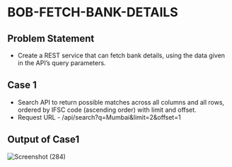 # BOB-FETCH-BANK-DETAILS

## Problem Statement
- Create a REST service that can fetch bank details, using the data given in the API’s query parameters.

## Case 1
- Search API to return possible matches across all columns and all rows, ordered by IFSC code (ascending order) with limit and offset.
- Request URL  - /api/search?q=Mumbai&limit=2&offset=1 

## Output of Case1
 ![Screenshot (284)](https://user-images.githubusercontent.com/86424600/221593874-1869a393-24da-4e74-984a-2c1ec46c1b7f.png)

